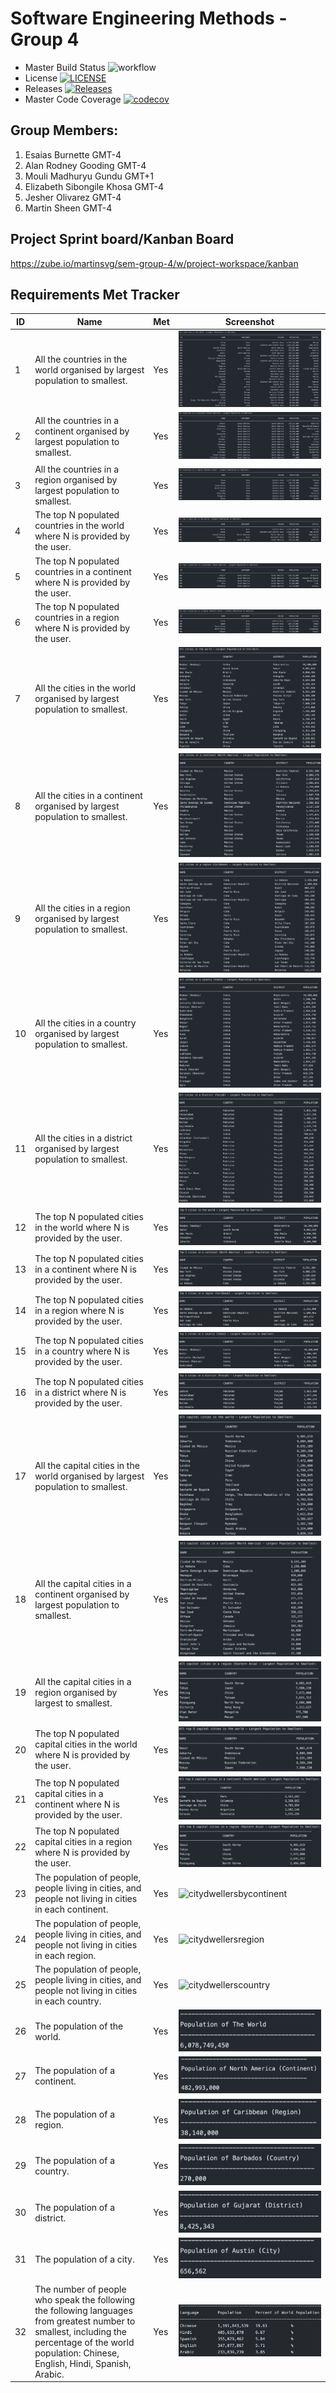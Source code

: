# Software Engineering Methods - Group 4

- Master Build Status ![workflow](https://github.com/MartinSVG/SEM-Group-4/actions/workflows/main.yml/badge.svg)
- License [![LICENSE](https://img.shields.io/github/license/MartinSVG/SEM-Group-4.svg?style=flat-square)](https://github.com/MartinSVG/SEM-Group-4/blob/master/LICENSE)
- Releases [![Releases](https://img.shields.io/github/release/MartinSVG/SEM-Group-4/all.svg?style=flat-square)](https://github.comMartinSVG/SEM-Group-4/releases)
- Master Code Coverage [![codecov](https://codecov.io/gh/MartinSVG/SEM-Group-4/branch/master/graph/badge.svg?token=XH7XNEQ3RJ)](https://codecov.io/gh/MartinSVG/SEM-Group-4)


## Group Members:
1. Esaias Burnette              GMT-4
2. Alan Rodney Gooding          GMT-4
3. Mouli Madhuryu Gundu         GMT+1
4. Elizabeth Sibongile Khosa    GMT-4
5. Jesher Olivarez              GMT-4
6. Martin Sheen                 GMT-4

## Project Sprint board/Kanban Board 
https://zube.io/martinsvg/sem-group-4/w/project-workspace/kanban

## Requirements Met Tracker

| ID    | Name | Met  | Screenshot |
|-------|------|------|------------|
| 1     | All the countries in the world organised by largest population to smallest. | Yes | ![All Countries Population](/SEM%20Screenshots/Screenshot%202023-04-25%20at%208.30.27%20PM.png) |
| 2     | All the countries in a continent organised by largest population to smallest. | Yes | ![Country Population by Continent](/SEM%20Screenshots/Screenshot%202023-04-25%20at%208.30.49%20PM.png)  |
| 3     | All the countries in a region organised by largest population to smallest. | Yes | ![countriesbyregion](/SEM%20Screenshots/Screenshot%202023-04-25%20at%208.31.04%20PM.png) |
| 4     | The top N populated countries in the world where N is provided by the user.| Yes | ![topNCountries](/SEM%20Screenshots/Screenshot%202023-04-25%20at%208.31.23%20PM.png) |
| 5     | The top N populated countries in a continent where N is provided by the user.| Yes | ![topNcountriesbycontinent](/SEM%20Screenshots/Screenshot%202023-04-25%20at%208.31.33%20PM.png) |
| 6     | The top N populated countries in a region where N is provided by the user. | Yes | ![topNCountriesbyRegion](/SEM%20Screenshots/Screenshot%202023-04-25%20at%208.31.49%20PM.png) |
| 7     | All the cities in the world organised by largest population to smallest. | Yes | ![allcities](/SEM%20Screenshots/Screenshot%202023-04-25%20at%208.32.44%20PM.png)|
| 8     | All the cities in a continent organised by largest population to smallest. | Yes | ![citiesbycontinent](/SEM%20Screenshots/Screenshot%202023-04-25%20at%208.33.42%20PM.png) |
| 9     | All the cities in a region organised by largest population to smallest. | Yes | ![citiesbyregion](/SEM%20Screenshots/Screenshot%202023-04-25%20at%208.34.08%20PM.png)|
| 10    | All the cities in a country organised by largest population to smallest. | Yes | ![citiesbycountry](/SEM%20Screenshots/Screenshot%202023-04-25%20at%208.34.24%20PM.png)|
| 11    | All the cities in a district organised by largest population to smallest. | Yes |![citiesbydistrict](/SEM%20Screenshots/Screenshot%202023-04-25%20at%208.34.42%20PM.png)|
| 12    | The top N populated cities in the world where N is provided by the user. | Yes | ![topNcities](/SEM%20Screenshots/Screenshot%202023-04-25%20at%208.34.54%20PM.png)|
| 13    | The top N populated cities in a continent where N is provided by the user. | Yes | ![topncitiesbycontinent](/SEM%20Screenshots/Screenshot%202023-04-25%20at%208.35.16%20PM.png)|
| 14    | The top N populated cities in a region where N is provided by the user. | Yes |![topNcitiesbyregion](/SEM%20Screenshots/Screenshot%202023-04-25%20at%208.38.53%20PM.png)|
| 15    | The top N populated cities in a country where N is provided by the user. | Yes | ![topncitiesbycountry](/SEM%20Screenshots/Screenshot%202023-04-25%20at%208.39.44%20PM.png)|
| 16    | The top N populated cities in a district where N is provided by the user. | Yes | ![topncitiesbydistrict](/SEM%20Screenshots/Screenshot%202023-04-25%20at%208.39.54%20PM.png)|
| 17    | All the capital cities in the world organised by largest population to smallest. | Yes | ![allcapitalcities](/SEM%20Screenshots/Screenshot%202023-04-25%20at%208.40.09%20PM.png)|
| 18    | All the capital cities in a continent organised by largest population to smallest. | Yes | ![captitalcitiesbycontinent](/SEM%20Screenshots/Screenshot%202023-04-25%20at%208.40.32%20PM.png)|
| 19    | All the capital cities in a region organised by largest to smallest. | Yes | ![capitalcitesbyregion](/SEM%20Screenshots/Screenshot%202023-04-25%20at%208.40.45%20PM.png)|
| 20    | The top N populated capital cities in the world where N is provided by the user. | Yes | ![topncapitalcities](/SEM%20Screenshots/Screenshot%202023-04-25%20at%208.42.50%20PM.png)|
| 21    | The top N populated capital cities in a continent where N is provided by the user. | Yes | ![topncapitalbycontinent](/SEM%20Screenshots/Screenshot%202023-04-25%20at%208.42.59%20PM.png)|
| 22    | The top N populated capital cities in a region where N is provided by the user. | Yes | ![topncapitalbyregion](/SEM%20Screenshots/Screenshot%202023-04-25%20at%208.43.08%20PM.png) |
| 23    | The population of people, people living in cities, and people not living in cities in each continent. | Yes| ![citydwellersbycontinent]() |
| 24    | The population of people, people living in cities, and people not living in cities in each region. | Yes | ![citydwellersregion]() |
| 25    | The population of people, people living in cities, and people not living in cities in each country. | Yes | ![citydwellerscountry]() |
| 26    | The population of the world. | Yes | ![worldpopulation](/SEM%20Screenshots/Screenshot%202023-04-25%20at%208.43.28%20PM.png)
| 27    | The population of a continent. | Yes | ![continentpopulation](/SEM%20Screenshots/Screenshot%202023-04-25%20at%208.43.36%20PM.png)
| 28    | The population of a region. | Yes | ![regionpopulation](/SEM%20Screenshots/Screenshot%202023-04-25%20at%208.43.44%20PM.png)
| 29    | The population of a country. | Yes | ![countrypopulation](/SEM%20Screenshots/Screenshot%202023-04-25%20at%208.43.54%20PM.png)
| 30    | The population of a district. | Yes | ![districtpopulation](/SEM%20Screenshots/Screenshot%202023-04-25%20at%208.44.02%20PM.png)
| 31    | The population of a city. | Yes | ![citypopulation](/SEM%20Screenshots/Screenshot%202023-04-25%20at%208.44.10%20PM.png)
| 32    | The number of people who speak the following the following languages from greatest number to smallest, including the percentage of the world population: Chinese, English, Hindi, Spanish, Arabic. | Yes | ![languages](/SEM%20Screenshots/Screenshot%202023-04-27%20at%2010.05.22%20AM.png)

